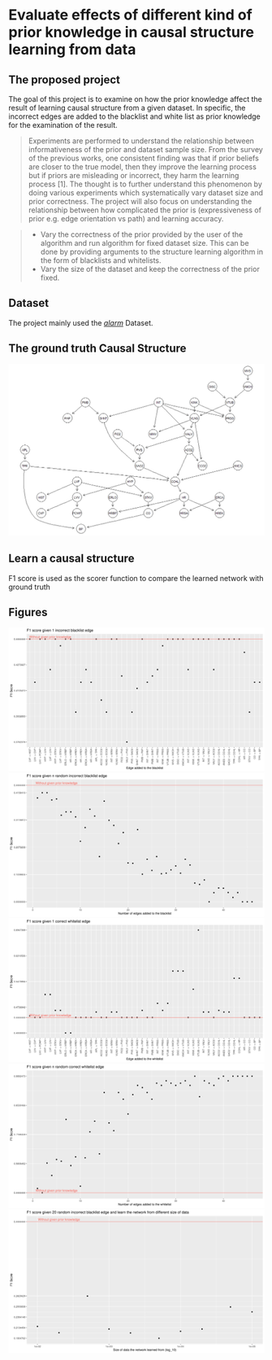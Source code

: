 # Evaluate effects of different kind of prior knowledge in causal structure learning from data
## The proposed project
The goal of this project is to examine on how the prior knowledge affect the result of learning causal structure from a given dataset. In specific, the incorrect edges are added to the blacklist and white list as prior knowledge for the examination of the result.

> Experiments are performed to understand the relationship between informativeness of the prior and dataset sample size. From the survey of the previous works, one consistent finding was that if prior beliefs are closer to the true model, then they improve the learning process but if priors are misleading or incorrect, they harm the learning process [1]. The thought is to further understand this phenomenon by doing various experiments which systematically vary dataset size and prior correctness. The project will also focus on understanding the relationship between how complicated the prior is (expressiveness of prior e.g. edge orientation vs path) and learning accuracy.

> - Vary the correctness of the prior provided by the user of the algorithm and run algorithm for fixed dataset size. This can be done by providing arguments to the structure learning algorithm in the form of blacklists and whitelists.
> - Vary the size of the dataset and keep the correctness of the prior fixed. 



## Dataset
The project mainly used the [*alarm*](https://www.bnlearn.com/documentation/man/alarm.html) Dataset.

## The ground truth Causal Structure
![ground_truth_dag](figures/alarm_ground_truth_dag.png)

## Learn a causal structure
F1 score is used as the scorer function to compare the learned network with ground truth

## Figures
![F1 score given 1 incorrect blacklist edge](figures/blacklist_1_f1.png)
![F1 score given n random incorrect blacklist edge](figures/blacklist_n_f1.png)
![F1 score given 1 correct whitelist edge](figures/whitelist_c1_f1.png)
![F1 score given n random correct whitelist edge](figures/whitelist_cn_f1.png)
![F1 score given 20 random incorrect blacklist edge](figures/blacklist_size_20_f1.png)
